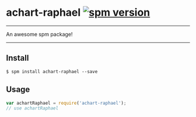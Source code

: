# achart-raphael [![spm version](http://spmjs.io/badge/achart-raphael)](http://spmjs.io/package/achart-raphael)

---

An awesome spm package!

---

## Install

```
$ spm install achart-raphael --save
```

## Usage

```js
var achartRaphael = require('achart-raphael');
// use achartRaphael
```
